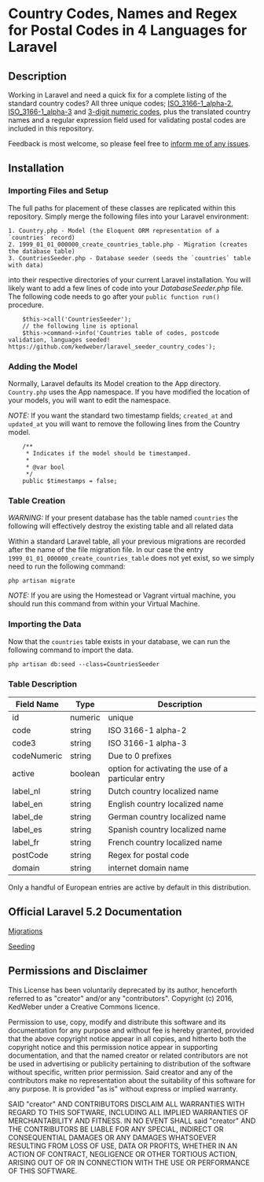 # Country Codes, Names and Regex for Postal Codes in 4 Languages for Laravel

## Description

Working in Laravel and need a quick fix for a complete listing of the standard country codes? All 
three unique codes;
    [ISO_3166-1_alpha-2](https://en.wikipedia.org/wiki/ISO_3166-1_alpha-2),
    [ISO_3166-1_alpha-3](https://en.wikipedia.org/wiki/ISO_3166-1_alpha-3) and 
    [3-digit numeric codes](https://en.wikipedia.org/wiki/ISO_3166-1_numeric),
plus the translated country names and a regular expression field used 
for validating postal codes are included in this repository.

Feedback is most welcome, so please feel free to 
[inform me of any issues](https://github.com/kedweber/laravel_seeder_country_codes/issues).

## Installation

### Importing Files and Setup

The full paths for placement of these classes are replicated within this repository. 
Simply merge the following files into your Laravel environment:

    1. Country.php - Model (the Eloquent ORM representation of a `countries` record)
    2. 1999_01_01_000000_create_countries_table.php - Migration (creates the database table)
    3. CountriesSeeder.php - Database seeder (seeds the `countries` table with data)
    
into their respective directories of your current Laravel installation. You will likely want to
add a few lines of code into your *DatabaseSeeder.php* file. The following code needs to go after 
your `public function run()` procedure.

```
    $this->call('CountriesSeeder');
    // the following line is optional
    $this->command->info('Countries table of codes, postcode validation, languages seeded! https://github.com/kedweber/laravel_seeder_country_codes');
```

### Adding the Model

Normally, Laravel defaults its Model creation to the App directory. `Country.php` uses the App namespace. 
If you have modified the location of your models, you will want to edit the namespace. 

*NOTE:* If you want the standard two timestamp fields; `created_at` and `updated_at` you will want to remove
the following lines from the Country model.

```
    /**
     * Indicates if the model should be timestamped.
     *
     * @var bool
     */
    public $timestamps = false;
```


### Table Creation

*WARNING:* If your present database has the table named `countries` the following will effectively destroy the existing
table and all related data

Within a standard Laravel table, all your previous migrations are recorded after the name of the file migration file.
In our case the entry `1999_01_01_000000_create_countries_table` does not yet exist, so we simply need to run
the following command:

```
php artisan migrate
```

*NOTE:*  If you are using the Homestead or Vagrant virtual machine, you should run this command from within your Virtual Machine.

### Importing the Data

Now that the `countries` table exists in your database, we can run the following command to import the data.

```
php artisan db:seed --class=CountriesSeeder
```

### Table Description

| Field Name | Type | Description | 
| --- | --- | --- |
| id | numeric | unique |
| code | string | ISO 3166-1 alpha-2 |
| code3 | string | ISO 3166-1 alpha-3 |
| codeNumeric | string | Due to 0 prefixes |
| active | boolean | option for activating the use of a particular entry |
| label_nl | string | Dutch country localized name |
| label_en | string | English country localized name |
| label_de | string | German country localized name |
| label_es | string | Spanish country localized name |
| label_fr | string | French country localized name |
| postCode | string | Regex for postal code |
| domain | string | internet domain name | 

Only a handful of European entries are active by default in this distribution.

## Official Laravel 5.2 Documentation

[Migrations](https://laravel.com/docs/5.2/migrations)

[Seeding](https://laravel.com/docs/5.2/seeding)

## Permissions and Disclaimer
   
This License has been voluntarily deprecated by its author, henceforth referred to as "creator" and/or any "contributors".
Copyright (c) 2016, KedWeber under a Creative Commons licence.
   
Permission to use, copy, modify and distribute this software and its documentation for any purpose and without 
fee is hereby granted, provided that the above copyright notice appear in all  copies, 
and hitherto both the copyright notice and this permission notice appear in supporting 
documentation, and that the named creator or related contributors are not be used in advertising 
or publicity pertaining to distribution of the software without specific, written prior permission. 
Said creator and any of the contributors make no representation about the suitability of this software for any purpose. 
It is provided "as is" without express or implied warranty.
   
SAID "creator" AND CONTRIBUTORS DISCLAIM ALL WARRANTIES WITH REGARD TO THIS SOFTWARE, INCLUDING ALL IMPLIED WARRANTIES 
OF MERCHANTABILITY AND FITNESS. IN NO EVENT SHALL said "creator" AND THE CONTRIBUTORS BE LIABLE FOR ANY SPECIAL, 
INDIRECT OR CONSEQUENTIAL DAMAGES OR ANY DAMAGES WHATSOEVER RESULTING FROM LOSS OF USE, DATA OR PROFITS, 
WHETHER IN AN ACTION OF CONTRACT, NEGLIGENCE OR OTHER TORTIOUS ACTION, ARISING OUT OF OR IN CONNECTION 
WITH THE USE OR PERFORMANCE OF THIS SOFTWARE.






